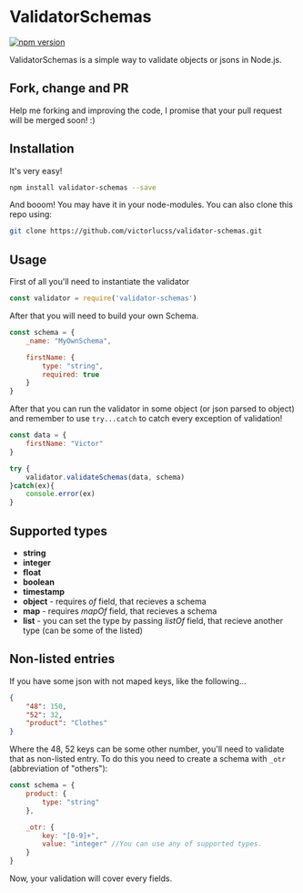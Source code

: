 # ValidatorSchemas

[![npm version](https://badge.fury.io/js/validator-schemas.svg)](https://badge.fury.io/js/validator-schemas)

ValidatorSchemas is a simple way to validate objects or jsons in Node.js.

## **Fork, change and PR**

Help me forking and improving the code, I promise that your pull request will be merged soon! :)


## Installation

It's very easy! 

```sh
npm install validator-schemas --save
```

And booom! You may have it in your node-modules. You can also clone this repo using:

```sh
git clone https://github.com/victorlucss/validator-schemas.git
```



## Usage

First of all you'll need to instantiate the validator

```javascript
const validator = require('validator-schemas')
```

After that you will need to build your own Schema. 

```javascript
const schema = {
    _name: "MyOwnSchema", 

    firstName: {
        type: "string",
        required: true
    }
}
```

After that you can run the validator in some object (or json parsed to object) and remember to use `try...catch` to catch every exception of validation!

```javascript
const data = {
    firstName: "Victor"
}

try {
    validator.validateSchemas(data, schema)
}catch(ex){
    console.error(ex)
}
```

## Supported types
* **string**
* **integer**
* **float**
* **boolean**
* **timestamp**
* **object** - requires *of* field, that recieves a schema
* **map** - requires *mapOf* field, that recieves a schema
* **list** - you can set the type by passing *listOf* field, that recieve another type (can be some of the listed)

## Non-listed entries

If you have some json with not maped keys, like the following...

```json
{
    "48": 150,
    "52": 32,
    "product": "Clothes"
}
```

Where the 48, 52 keys can be some other number, you'll need to validate that as non-listed entry. To do this you need to create a schema with `_otr` (abbreviation of "others"):

```javascript
const schema = {
    product: {
        type: "string"
    },

    _otr: {
        key: "[0-9]+",
        value: "integer" //You can use any of supported types.
    }
}

```

Now, your validation will cover every fields.